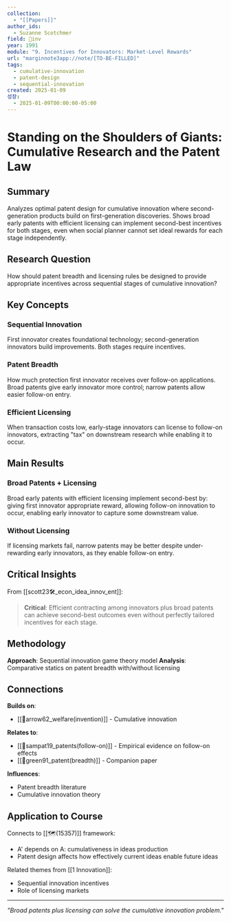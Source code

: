 ```yaml
---
collection:
  - "[[Papers]]"
author_ids:
  - Suzanne Scotchmer
field: 🐢inv
year: 1991
module: "9. Incentives for Innovators: Market-Level Rewards"
url: "marginnote3app://note/[TO-BE-FILLED]"
tags:
  - cumulative-innovation
  - patent-design
  - sequential-innovation
created: 2025-01-09
성장:
  - 2025-01-09T00:00:00-05:00
---
```


# Standing on the Shoulders of Giants: Cumulative Research and the Patent Law

## Summary
Analyzes optimal patent design for cumulative innovation where second-generation products build on first-generation discoveries. Shows broad early patents with efficient licensing can implement second-best incentives for both stages, even when social planner cannot set ideal rewards for each stage independently.

## Research Question
How should patent breadth and licensing rules be designed to provide appropriate incentives across sequential stages of cumulative innovation?

## Key Concepts

### Sequential Innovation
First innovator creates foundational technology; second-generation innovators build improvements. Both stages require incentives.

### Patent Breadth
How much protection first innovator receives over follow-on applications. Broad patents give early innovator more control; narrow patents allow easier follow-on entry.

### Efficient Licensing
When transaction costs low, early-stage innovators can license to follow-on innovators, extracting "tax" on downstream research while enabling it to occur.

## Main Results

### Broad Patents + Licensing
Broad early patents with efficient licensing implement second-best by: giving first innovator appropriate reward, allowing follow-on innovation to occur, enabling early innovator to capture some downstream value.

### Without Licensing
If licensing markets fail, narrow patents may be better despite under-rewarding early innovators, as they enable follow-on entry.

## Critical Insights

From [[scott23🛠️_econ_idea_innov_ent]]:

> **Critical**: Efficient contracting among innovators plus broad patents can achieve second-best outcomes even without perfectly tailored incentives for each stage.

## Methodology

**Approach**: Sequential innovation game theory model
**Analysis**: Comparative statics on patent breadth with/without licensing

## Connections

**Builds on**:
- [[📜arrow62_welfare(invention)]] - Cumulative innovation

**Relates to**:
- [[📜sampat19_patents(follow-on)]] - Empirical evidence on follow-on effects
- [[📜green91_patent(breadth)]] - Companion paper

**Influences**:
- Patent breadth literature
- Cumulative innovation theory

## Application to Course

Connects to [[🗺️(15357)]] framework:
- A' depends on A: cumulativeness in ideas production
- Patent design affects how effectively current ideas enable future ideas

Related themes from [[1 Innovation]]:
- Sequential innovation incentives
- Role of licensing markets

---

*"Broad patents plus licensing can solve the cumulative innovation problem."*
